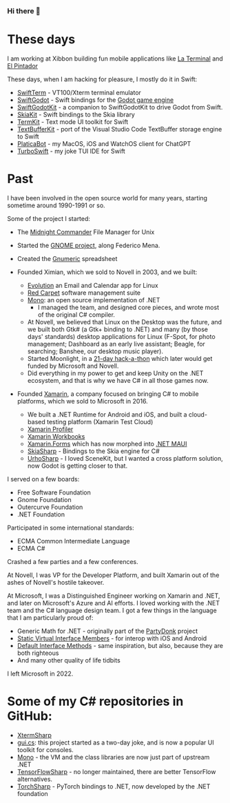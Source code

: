 ### Hi there 👋

# These days

I am working at Xibbon building fun mobile applications like [La Terminal](https://github.com/xibbon/LaTerminal) and [El Pintador](https://el-pintador.com)

These days, when I am hacking for pleasure, I mostly do it in Swift:
* [SwiftTerm](https://github.com/migueldeicaza/SwiftTerm) - VT100/Xterm terminal emulator
* [SwiftGodot](https://github.com/migueldeicaza/SwiftGodot) - Swift bindings for the [Godot game engine](https://godotengine.org)
* [SwiftGodotKit](https://github.com/migueldeicaza/SwiftGodotKit) - a companion to SwiftGodotKit to drive Godot from Swift.
* [SkiaKit](https://github.com/migueldeicaza/SkiaKit) - Swift bindings to the Skia library
* [TermKit](https://github.com/migueldeicaza/migueldeicaza/edit/main/README.md) - Text mode UI toolkit for Swift
* [TextBufferKit](https://github.com/migueldeicaza/Textbufferkit) - port of the Visual Studio Code TextBuffer storage engine to Swift
* [PlaticaBot](https://github.com/migueldeicaza/platicabot) - my MacOS, iOS and WatchOS client for ChatGPT
* [TurboSwift](https://github.com/migueldeicaza/turboswift) - my joke TUI IDE for Swift

# Past

I have been involved in the open source world for many years, starting sometime around 1990-1991 or so.

Some of the project I started:

- The [Midnight Commander](https://midnight-commander.org) File Manager for Unix
- Started the [GNOME project](https://www.gnome.org), along Federico Mena.
- Created the [Gnumeric](http://www.gnumeric.org) spreadsheet 
- Founded Ximian, which we sold to Novell in 2003, and we built:
  - [Evolution](https://wiki.gnome.org/Apps/Evolution) an Email and Calendar app for Linux
  - [Red Carpet](https://en.wikipedia.org/wiki/Red_Carpet_(software)) software management suite
  - [Mono](https://www.mono-project.com): an open source implementation of .NET
    - I managed the team, and designed core pieces, and wrote most of the original C# compiler.
  - At Novell, we believed that Linux on the Desktop was the future, and we built both Gtk# (a Gtk+ binding to .NET) and many (by those days' standards) desktop applications for Linux (F-Spot, for photo management; Dashboard as an early live assistant; Beagle, for searching; Banshee, our desktop music player).
  - Started Moonlight, in a [21-day hack-a-thon](https://tirania.org/blog/archive/2007/Jun-21.html) which later would get funded by Microsoft and Novell.
  - Did everything in my power to get and keep Unity on the .NET ecosystem, and that is why we have C# in all those games now.
  
- Founded [Xamarin](https://en.wikipedia.org/wiki/Xamarin), a company focused on bringing C# to mobile platforms, which we sold to Microsoft in 2016.
  - We built a .NET Runtime for Android and iOS, and built a cloud-based testing platform (Xamarin Test Cloud)
  - [Xamarin Profiler](https://learn.microsoft.com/en-us/xamarin/tools/profiler/?tabs=macos)
  - [Xamarin Workbooks](https://learn.microsoft.com/en-us/archive/msdn-magazine/2016/connect/xamarin-workbooks-the-interactive-future-of-technical-docs)
  - [Xamarin.Forms](https://learn.microsoft.com/en-us/xamarin/xamarin-forms/) which has now morphed into [.NET MAUI](https://github.com/dotnet/maui)
  - [SkiaSharp](https://github.com/mono/SkiaSharp) - Bindings to the Skia engine for C#
  - [UrhoSharp](https://github.com/xamarin/urho) - I loved SceneKit, but I wanted a cross platform solution, now Godot is getting closer to that.

I served on a few boards:
- Free Software Foundation
- Gnome Foundation
- Outercurve Foundation
- .NET Foundation

Participated in some international standards:
- ECMA Common Intermediate Language 
- ECMA C# 

Crashed a few parties and a few conferences.

At Novell, I was VP for the Developer Platform, and built Xamarin out of the ashes of Novell's hostile takeover.

At Microsoft, I was a Distinguished Engineer working on Xamarin and .NET, and later on Microsoft's Azure and AI efforts.  I loved working with the .NET team and the C# language design team.   I got a few things in the language that I am particularly proud of:

* Generic Math for .NET - originally part of the [PartyDonk](https://github.com/Partydonk/partydonk) project
* [Static Virtual Interface Members](https://learn.microsoft.com/en-us/dotnet/csharp/whats-new/tutorials/static-virtual-interface-members) - for interop with iOS and Android
* [Default Interface Methods](https://learn.microsoft.com/en-us/dotnet/csharp/language-reference/proposals/csharp-8.0/default-interface-methods) - same inspiration, but also, because they are both righteous
* And many other quality of life tidbits

I left Microsoft in 2022.

# Some of my C# repositories in GitHub:

* [XtermSharp](https://github.com/migueldeicaza/XtermSharp)
* [gui.cs](https://github.com/gui-cs/Terminal.Gui): this project started as a two-day joke, and is now a popular UI toolkit for consoles.
* [Mono](https://github.com/mono/mono) - the VM and the class libraries are now just part of upstream .NET
* [TensorFlowSharp](https://github.com/migueldeicaza/TensorFlowSharp) - no longer maintained, there are better TensorFlow alternatives.
* [TorchSharp](https://github.com/dotnet/TorchSharp) - PyTorch bindings to .NET, now developed by the .NET foundation

<!--
**migueldeicaza/migueldeicaza** is a ✨ _special_ ✨ repository because its `README.md` (this file) appears on your GitHub profile.

Here are some ideas to get you started:

- 🔭 I’m currently working on ...
- 🌱 I’m currently learning ...
- 👯 I’m looking to collaborate on ...
- 🤔 I’m looking for help with ...
- 💬 Ask me about ...
- 📫 How to reach me: ...
- 😄 Pronouns: ...
- ⚡ Fun fact: ...
-->
